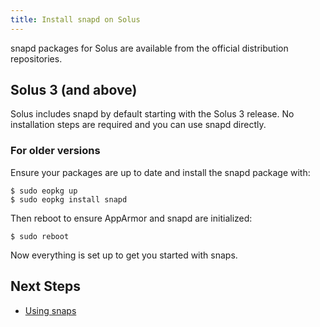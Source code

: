 ```yaml
---
title: Install snapd on Solus
---
```


snapd packages for Solus are available from the official
distribution repositories.

## Solus 3 (and above)

Solus includes snapd by default starting with the Solus 3 release. No installation steps are required and you can use snapd directly.

### For older versions

Ensure your packages are up to date and install the snapd package with:

```
$ sudo eopkg up
$ sudo eopkg install snapd
```

Then reboot to ensure AppArmor and snapd are initialized:

```
$ sudo reboot
```

Now everything is set up to get you started with snaps.

## Next Steps

 * [Using snaps](usage)
